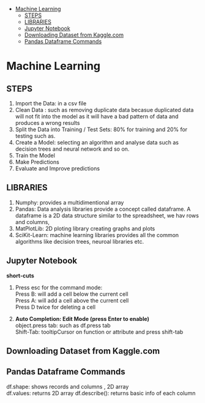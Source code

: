 - [Machine Learning](#machine-learning)
  - [STEPS](#steps)
  - [LIBRARIES](#libraries)
  - [Jupyter Notebook](#jupyter-notebook)
  - [Downloading Dataset from Kaggle.com](#downloading-dataset-from-kagglecom)
  - [Pandas Dataframe Commands](#pandas-dataframe-commands)

# Machine Learning   

## STEPS  

1. Import the Data: in a csv file   
2. Clean Data : such as removing duplicate data becasue duplicated data will not fit into the model as it will have a bad pattern of data and produces a wrong results  
3. Split the Data into Training / Test Sets: 80% for training and 20% for testing such as.    
4. Create a Model: selecting an algorithm and analyse data such as decision trees and neural network and so on.   
5. Train the Model   
6. Make Predictions   
7. Evaluate and Improve predictions   


## LIBRARIES 
1. Numphy: provides a multidimentional array  
2. Pandas: Data analysis libraries provide a concept called dataframe. A dataframe is a 2D data structure similar to the spreadsheet, we hav rows and columns, 
3. MatPlotLib: 2D ploting library creating graphs and plots   
4. SciKit-Learn: machine learning libraries provides all the common algorithms like decision trees, neuroal libraries etc.   

## Jupyter Notebook   
**short-cuts**  
1. Press esc for the command mode:  
   Press B: will add a cell below the current cell     
   Press A: will add a cell above the current cell   
   Press D twice for deleting a cell   

2. **Auto Completion: Edit Mode (press Enter to enable)**   
   object.press tab: such as df.press tab  
   Shift-Tab: tooltipCursor on function or attribute and press shift-tab   
   

## Downloading Dataset from Kaggle.com  

## Pandas Dataframe Commands   

df.shape: shows records and columns , 2D array    
df.values: returns 2D array
df.describe(): returns basic info of each column